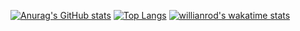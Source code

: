 [![Anurag's GitHub stats](https://github-readme-stats.vercel.app/api?username=alexinabox&show_icons=true&theme=nightowl#gh-dark-mode-only)](https://github.com/anuraghazra/github-readme-stats)
[![Top Langs](https://github-readme-stats.vercel.app/api/top-langs/?username=alexinabox&layout=compact&theme=nightowl&exclude_repo=privacykitty)](https://github.com/anuraghazra/github-readme-stats)
[![willianrod's wakatime stats](https://github-readme-stats.vercel.app/api/wakatime?username=alexinabox)](https://github.com/anuraghazra/github-readme-stats)

